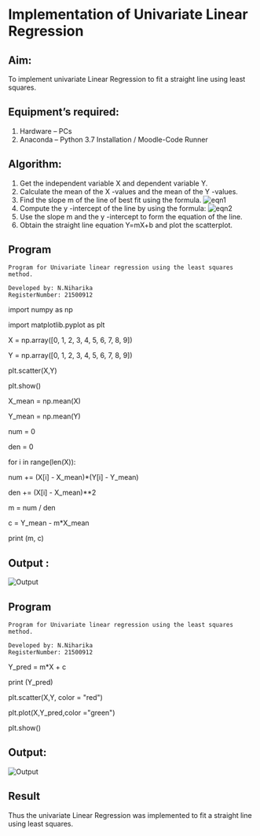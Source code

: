 # Implementation of Univariate Linear Regression
## Aim:
To implement univariate Linear Regression to fit a straight line using least squares.
## Equipment’s required:
1.	Hardware – PCs
2.	Anaconda – Python 3.7 Installation / Moodle-Code Runner
## Algorithm:
1.	Get the independent variable X and dependent variable Y.
2.	Calculate the mean of the X -values and the mean of the Y -values.
3.	Find the slope m of the line of best fit using the formula.
 ![eqn1](./eq1.jpg)
4.	Compute the y -intercept of the line by using the formula:
![eqn2](./eq2.jpg)  
5.	Use the slope m and the y -intercept to form the equation of the line.
6.	Obtain the straight line equation Y=mX+b and plot the scatterplot.
## Program
```
Program for Univariate linear regression using the least squares method.

Developed by: N.Niharika
RegisterNumber: 21500912
```
import numpy as np

import matplotlib.pyplot as plt

X = np.array([0, 1, 2, 3, 4, 5, 6, 7, 8, 9])

Y = np.array([0, 1, 2, 3, 4, 5, 6, 7, 8, 9])

plt.scatter(X,Y)

plt.show()

X_mean = np.mean(X)

Y_mean = np.mean(Y)

num = 0

den = 0

for i in range(len(X)):

num += (X[i] - X_mean)*(Y[i] - Y_mean)

den += (X[i] - X_mean)**2

m = num / den

c = Y_mean - m*X_mean

print (m, c)
## Output :
![Output]()

## Program
```
Program for Univariate linear regression using the least squares method.

Developed by: N.Niharika
RegisterNumber: 21500912
```
Y_pred = m*X + c

print (Y_pred)

plt.scatter(X,Y, color = "red")

plt.plot(X,Y_pred,color ="green")

plt.show()
## Output:
![Output]()

## Result
Thus the univariate Linear Regression was implemented to fit a straight line using least squares.
